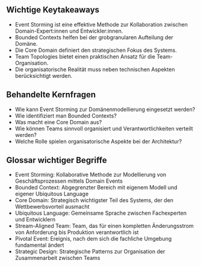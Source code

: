 ## Wichtige Keytakeaways
- Event Storming ist eine effektive Methode zur Kollaboration zwischen Domain-Expert:innen und Entwickler:innen.
- Bounded Contexts helfen bei der grobgranularen Aufteilung der Domäne.
- Die Core Domain definiert den strategischen Fokus des Systems.
- Team Topologies bietet einen praktischen Ansatz für die Team-Organisation.
- Die organisatorische Realität muss neben technischen Aspekten berücksichtigt werden.

## Behandelte Kernfragen
- Wie kann Event Storming zur Domänenmodellierung eingesetzt werden?
- Wie identifiziert man Bounded Contexts?
- Was macht eine Core Domain aus?
- Wie können Teams sinnvoll organisiert und Verantwortlichkeiten verteilt werden?
- Welche Rolle spielen organisatorische Aspekte bei der Architektur?

## Glossar wichtiger Begriffe
- Event Storming: Kollaborative Methode zur Modellierung von Geschäftsprozessen mittels Domain Events
- Bounded Context: Abgegrenzter Bereich mit eigenem Modell und eigener Ubiquitous Language
- Core Domain: Strategisch wichtigster Teil des Systems, der den Wettbewerbsvorteil ausmacht
- Ubiquitous Language: Gemeinsame Sprache zwischen Fachexperten und Entwicklern
- Stream-Aligned Team: Team, das für einen kompletten Änderungsstrom von Anforderung bis Produktion verantwortlich ist
- Pivotal Event: Ereignis, nach dem sich die fachliche Umgebung fundamental ändert
- Strategic Design: Strategische Patterns zur Organisation der Zusammenarbeit zwischen Teams
